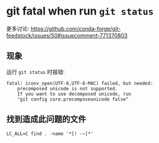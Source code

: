 # git fatal when run `git status`

更多讨论: https://github.com/conda-forge/git-feedstock/issues/50#issuecomment-771370803

## 现象

运行 `git status` 时报错:

```shell
fatal: iconv_open(UTF-8,UTF-8-MAC) failed, but needed:
    precomposed unicode is not supported.
    If you want to use decomposed unicode, run
    "git config core.precomposeunicode false"
```

## 找到造成此问题的文件

```shell
LC_ALL=C find . -name '*[! -~]*'
```
